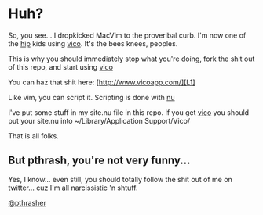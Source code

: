 Huh?
====

So, you see... I dropkicked MacVim to the proveribal curb. I'm now one
of the [hip][L2] kids using [vico][L1]. It's the bees knees, peoples.
  
This is why you should immediately stop what you're doing, fork the
shit out of this repo, and start using [vico][L1]
  
You can haz that shit here: [http://www.vicoapp.com/][L1]
  
Like vim, you can script it. Scripting is done with
[nu][L4]
  
I've put some stuff in my site.nu file in this repo. If you get [vico][L1] you
should put your site.nu into ~/Library/Application Support/Vico/
  
That is all folks.
  
But pthrash, you're not very funny...
-------------------------------------

Yes, I know... even still, you should totally follow the shit out of me
on twitter... cuz I'm all narcissistic 'n shtuff.

[@pthrasher][L3]

[L1]: http://www.vicoapp.com/ "it's the new vim, friends"
[L2]: http://www.sojones.com/wordpress/wp-content/uploads/2009/08/hip-kid-in-headband-300x207.jpg "A very cool kid"
[L3]: http://twitter.com/philipthrasher "Some stupid programmer kid's twitter."
[L4]: http://programming.nu/about "The Nu Programming Language"
